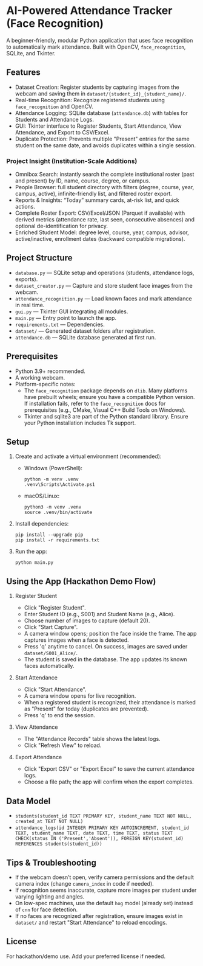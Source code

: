 # AI-Powered Attendance Tracker (Face Recognition)

A beginner-friendly, modular Python application that uses face recognition to automatically mark attendance. Built with OpenCV, `face_recognition`, SQLite, and Tkinter.

## Features

- Dataset Creation: Register students by capturing images from the webcam and saving them in `dataset/{student_id}_{student_name}/`.
- Real-time Recognition: Recognize registered students using `face_recognition` and OpenCV.
- Attendance Logging: SQLite database (`attendance.db`) with tables for Students and Attendance Logs.
- GUI: Tkinter interface to Register Students, Start Attendance, View Attendance, and Export to CSV/Excel.
- Duplicate Protection: Prevents multiple "Present" entries for the same student on the same date, and avoids duplicates within a single session.

### Project Insight (Institution-Scale Additions)

- Omnibox Search: instantly search the complete institutional roster (past and present) by ID, name, course, degree, or campus.
- People Browser: full student directory with filters (degree, course, year, campus, active), infinite-friendly list, and filtered roster export.
- Reports & Insights: “Today” summary cards, at-risk list, and quick actions.
- Complete Roster Export: CSV/Excel/JSON (Parquet if available) with derived metrics (attendance rate, last seen, consecutive absences) and optional de-identification for privacy.
- Enriched Student Model: degree level, course, year, campus, advisor, active/inactive, enrollment dates (backward compatible migrations).

## Project Structure

- `database.py` — SQLite setup and operations (students, attendance logs, exports).
- `dataset_creator.py` — Capture and store student face images from the webcam.
- `attendance_recognition.py` — Load known faces and mark attendance in real time.
- `gui.py` — Tkinter GUI integrating all modules.
- `main.py` — Entry point to launch the app.
- `requirements.txt` — Dependencies.
- `dataset/` — Generated dataset folders after registration.
- `attendance.db` — SQLite database generated at first run.

## Prerequisites

- Python 3.9+ recommended.
- A working webcam.
- Platform-specific notes:
  - The `face_recognition` package depends on `dlib`. Many platforms have prebuilt wheels; ensure you have a compatible Python version. If installation fails, refer to the `face_recognition` docs for prerequisites (e.g., CMake, Visual C++ Build Tools on Windows).
  - Tkinter and sqlite3 are part of the Python standard library. Ensure your Python installation includes Tk support.

## Setup

1. Create and activate a virtual environment (recommended):

   - Windows (PowerShell):
     ```
     python -m venv .venv
     .venv\Scripts\Activate.ps1
     ```
   - macOS/Linux:
     ```
     python3 -m venv .venv
     source .venv/bin/activate
     ```

2. Install dependencies:
   ```
   pip install --upgrade pip
   pip install -r requirements.txt
   ```

3. Run the app:
   ```
   python main.py
   ```

## Using the App (Hackathon Demo Flow)

1. Register Student
   - Click "Register Student".
   - Enter Student ID (e.g., S001) and Student Name (e.g., Alice).
   - Choose number of images to capture (default 20).
   - Click "Start Capture".
   - A camera window opens; position the face inside the frame. The app captures images when a face is detected.
   - Press 'q' anytime to cancel. On success, images are saved under `dataset/S001_Alice/`.
   - The student is saved in the database. The app updates its known faces automatically.

2. Start Attendance
   - Click "Start Attendance".
   - A camera window opens for live recognition.
   - When a registered student is recognized, their attendance is marked as "Present" for today (duplicates are prevented).
   - Press 'q' to end the session.

3. View Attendance
   - The "Attendance Records" table shows the latest logs.
   - Click "Refresh View" to reload.

4. Export Attendance
   - Click "Export CSV" or "Export Excel" to save the current attendance logs.
   - Choose a file path; the app will confirm when the export completes.

## Data Model

- `students(student_id TEXT PRIMARY KEY, student_name TEXT NOT NULL, created_at TEXT NOT NULL)`
- `attendance_logs(id INTEGER PRIMARY KEY AUTOINCREMENT, student_id TEXT, student_name TEXT, date TEXT, time TEXT, status TEXT CHECK(status IN ('Present','Absent')), FOREIGN KEY(student_id) REFERENCES students(student_id))`

## Tips & Troubleshooting

- If the webcam doesn’t open, verify camera permissions and the default camera index (change `camera_index` in code if needed).
- If recognition seems inaccurate, capture more images per student under varying lighting and angles.
- On low-spec machines, use the default `hog` model (already set) instead of `cnn` for face detection.
- If no faces are recognized after registration, ensure images exist in `dataset/` and restart "Start Attendance" to reload encodings.

## License

For hackathon/demo use. Add your preferred license if needed.
